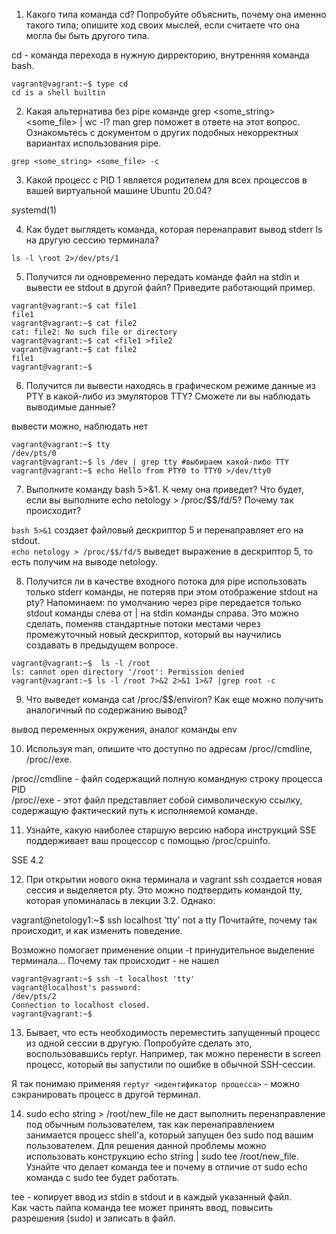 1. Какого типа команда cd? Попробуйте объяснить, почему она именно такого типа; опишите ход своих мыслей, если считаете что она могла бы быть другого типа.   

cd - команда перехода в нужную дирректорию, внутренняя команда bash.
```
vagrant@vagrant:~$ type cd
cd is a shell builtin
```

2. Какая альтернатива без pipe команде grep <some_string> <some_file> | wc -l? man grep поможет в ответе на этот вопрос. Ознакомьтесь с документом о других подобных некорректных вариантах использования pipe.   

```grep <some_string> <some_file> -c ``` 

3. Какой процесс с PID 1 является родителем для всех процессов в вашей виртуальной машине Ubuntu 20.04?   

systemd(1)   

4. Как будет выглядеть команда, которая перенаправит вывод stderr ls на другую сессию терминала?   

```ls -l \root 2>/dev/pts/1``` 

5. Получится ли одновременно передать команде файл на stdin и вывести ее stdout в другой файл? Приведите работающий пример.   

```
vagrant@vagrant:~$ cat file1
file1
vagrant@vagrant:~$ cat file2
cat: file2: No such file or directory
vagrant@vagrant:~$ cat <file1 >file2
vagrant@vagrant:~$ cat file2
file1
vagrant@vagrant:~$
```

6. Получится ли вывести находясь в графическом режиме данные из PTY в какой-либо из эмуляторов TTY? Сможете ли вы наблюдать выводимые данные?   

вывести можно, наблюдать нет
```
vagrant@vagrant:~$ tty
/dev/pts/0
vagrant@vagrant:~$ ls /dev | grep tty #выбираем какой-либо TTY
vagrant@vagrant:~$ echo Hello from PTY0 to TTY0 >/dev/tty0
```

7. Выполните команду bash 5>&1. К чему она приведет? Что будет, если вы выполните echo netology > /proc/$$/fd/5? Почему так происходит?   

```bash 5>&1``` создает файловый дескриптор 5 и перенаправляет его на stdout.    
```echo netology > /proc/$$/fd/5``` выведет выражение в дескриптор 5, то есть получим на выводе netology.

8. Получится ли в качестве входного потока для pipe использовать только stderr команды, не потеряв при этом отображение stdout на pty? Напоминаем: по умолчанию через pipe передается только stdout команды слева от | на stdin команды справа. Это можно сделать, поменяв стандартные потоки местами через промежуточный новый дескриптор, который вы научились создавать в предыдущем вопросе.   

```
vagrant@vagrant:~$  ls -l /root
ls: cannot open directory '/root': Permission denied
vagrant@vagrant:~$ ls -l /root 7>&2 2>&1 1>&7 |grep root -c
```

9. Что выведет команда cat /proc/$$/environ? Как еще можно получить аналогичный по содержанию вывод?   

вывод переменных окружения, аналог команды env   

10. Используя man, опишите что доступно по адресам /proc/<PID>/cmdline, /proc/<PID>/exe.   

/proc/<PID>/cmdline - файл содержащий полную командную строку процесса PID    
/proc/<PID>/exe - этот файл представляет собой символическую ссылку, содержащую фактический путь к исполняемой команде.    

11. Узнайте, какую наиболее старшую версию набора инструкций SSE поддерживает ваш процессор с помощью /proc/cpuinfo.

SSE 4.2   

12. При открытии нового окна терминала и vagrant ssh создается новая сессия и выделяется pty. Это можно подтвердить командой tty, которая упоминалась в лекции 3.2. Однако:

vagrant@netology1:~$ ssh localhost 'tty'
not a tty
Почитайте, почему так происходит, и как изменить поведение.   

Возможно помогает применение опции -t принудительное выделение терминала... Почему так происходит - не нашел    
```
vagrant@vagrant:~$ ssh -t localhost 'tty'
vagrant@localhost's password:
/dev/pts/2
Connection to localhost closed.
vagrant@vagrant:~$
```


13. Бывает, что есть необходимость переместить запущенный процесс из одной сессии в другую. Попробуйте сделать это, воспользовавшись reptyr. Например, так можно перенести в screen процесс, который вы запустили по ошибке в обычной SSH-сессии.

Я так понимаю применяя ```reptyr <идентификатор процесса>``` - можно сэкранировать процесс в другой терминал.

14. sudo echo string > /root/new_file не даст выполнить перенаправление под обычным пользователем, так как перенаправлением занимается процесс shell'а, который запущен без sudo под вашим пользователем. Для решения данной проблемы можно использовать конструкцию echo string | sudo tee /root/new_file. Узнайте что делает команда tee и почему в отличие от sudo echo команда с sudo tee будет работать.   

tee - копирует ввод из stdin в stdout и в каждый указанный файл.   
Как часть пайпа команда tee может принять ввод, повысить разрешения (sudo) и записать в файл.

